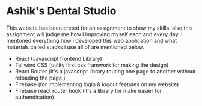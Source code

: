 # Ashik's Dental Studio

This website has been creted for an assignment to show my skills. also this assignment will judge me how i improving myself each and every day. I mentoned everything how i developed this web application and what materials called stacks i use all of are mentioned below.

- React (Javascript frontend Library)
- Tailwind CSS (utility first css framwork for making the design)
- React Router (it's a javascript library routing one page to another without reloading the page.)
- Firebase (for implementing login & logout features on my website)
- Firebase react router hook (it's a library for make easier for authendication)
